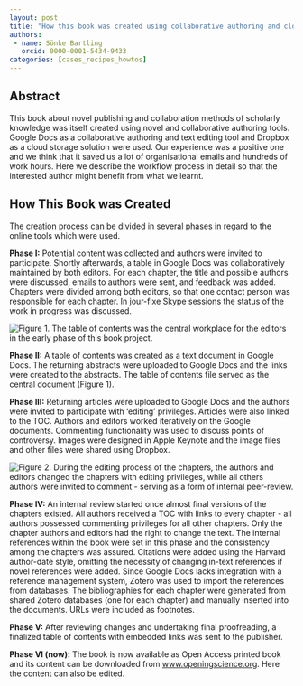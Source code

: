 ```yaml
---
layout: post
title: "How this book was created using collaborative authoring and cloud tools"
authors:
 - name: Sönke Bartling
   orcid: 0000-0001-5434-9433
categories: [cases_recipes_howtos]
---
```


## Abstract

This book about novel publishing and collaboration methods of scholarly
knowledge was itself created using novel and collaborative authoring
tools. Google Docs as a collaborative authoring and text editing tool
and Dropbox as a cloud storage solution were used. Our experience was a
positive one and we think that it saved us a lot of organisational
emails and hundreds of work hours. Here we describe the workflow process
in detail so that the interested author might benefit from what we
learnt.

## How This Book was Created

The creation process can be divided in several phases in regard to the
online tools which were used.

**Phase I:** Potential content was collected and authors were invited to
participate. Shortly afterwards, a table in Google Docs was
collaboratively maintained by both editors. For each chapter, the title
and possible authors were discussed, emails to authors were sent, and
feedback was added. Chapters were divided among both editors, so that
one contact person was responsible for each chapter. In jour-fixe Skype
sessions the status of the work in progress was discussed.

![**Figure 1**. The table of contents was the central workplace for the
editors in the early phase of this book project.](/images/how_this_book_was_created.jpg)

**Phase II:** A table of contents was created as a text document in
Google Docs. The returning abstracts were uploaded to Google Docs and
the links were created to the abstracts. The table of contents file
served as the central document (Figure 1).

**Phase III:** Returning articles were uploaded to Google Docs and the
authors were invited to participate with ‘editing’ privileges. Articles
were also linked to the TOC. Authors and editors worked iteratively on
the Google documents. Commenting functionality was used to discuss
points of controversy. Images were designed in Apple Keynote and the
image files and other files were shared using Dropbox.

![**Figure 2**. During the editing process of the chapters, the authors and
editors changed the chapters with editing privileges, while all others
authors were invited to comment - serving as a form of internal
peer-review.](/images/how_this_book_was_created_2.jpg)

**Phase IV:** An internal review started once almost final versions of
the chapters existed. All authors received a TOC with links to every
chapter - all authors possessed commenting privileges for all other
chapters. Only the chapter authors and editors had the right to change
the text. The internal references within the book were set in this phase
and the consistency among the chapters was assured. Citations were added
using the Harvard author-date style, omitting the necessity of changing
in-text references if novel references were added. Since Google Docs
lacks integration with a reference management system, Zotero was used to
import the references from databases. The bibliographies for each
chapter were generated from shared Zotero databases (one for each
chapter) and manually inserted into the documents. URLs were included as
footnotes.

**Phase V:** After reviewing changes and undertaking final
proofreading, a finalized table of contents with embedded links was sent
to the publisher.

**Phase VI (now):** The book is now available as Open Access printed
book and its content can be downloaded from www.openingscience.org. Here
the content can also be edited.
